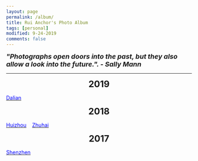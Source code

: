 ```yaml
---
layout: page
permalink: /album/
title: Rui Anchor's Photo Album
tags: [personal]
modified: 9-24-2019
comments: false
---
```


<strong><i><font size = "+1">"Photographs open doors into the past, but they also allow a look into the future.".  - Sally Mann</font></i></strong>

----

<center><strong><font size = "+2">2019</font></strong></center>

<a href="/images/2019/0914-dalian.md"><font color=blue>Dalian</font></a><br>

<center><strong><font size = "+2">2018</font></strong></center>

<a href="/images/2018/0403-huizhou.md"><font color=blue>Huizhou</font></a> &nbsp;&nbsp; <a href="/images/2019/0120-zhuhai.md"><font color=blue>Zhuhai</font></a><br>

<center><strong><font size = "+2">2017</font></strong></center>

<a href="/images/2017/1224-shenzhen.md"><font color=blue>Shenzhen</font></a><br>

</center>